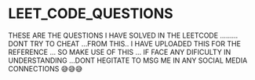 # LEET_CODE_QUESTIONS
THESE ARE THE QUESTIONS I HAVE SOLVED IN THE LEETCODE .........
DONT TRY TO CHEAT ...FROM THIS..
I HAVE UPLOADED THIS FOR THE REFERENCE ...
SO MAKE USE OF THIS ...
IF FACE ANY DIFICULTY IN UNDERSTANDING ...DONT HEGITATE TO MSG ME IN ANY SOCIAL MEDIA CONNECTIONS 😅😅😅
